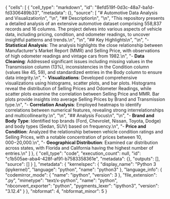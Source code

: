 {
 "cells": [
  {
   "cell_type": "markdown",
   "id": "8efd519f-0d3c-48a7-ba1d-fd3306489b33",
   "metadata": {},
   "source": [
    "# Automotive Data Analysis and Visualization\n",
    "\n",
    "## Description\n",
    "\n",
    "This repository presents a detailed analysis of an extensive automotive dataset comprising 558,837 records and 16 columns. The project delves into various aspects of vehicle data, including pricing, condition, and odometer readings, to uncover insightful patterns and trends.\n",
    "\n",
    "## Key Highlights\n",
    "\n",
    "- **Statistical Analysis**: The analysis highlights the close relationship between Manufacturer's Market Report (MMR) and Selling Price, with observations of high odometer readings and vintage cars from 1982.\n",
    "- **Data Cleaning**: Addressed significant issues including missing values in the Transmission column (13%), inconsistencies in the Condition column (values like 45, 59), and standardized entries in the Body column to ensure data integrity.\n",
    "- **Visualizations**: Developed comprehensive visualizations using histograms, scatter plots, and bar plots. Histograms reveal the distribution of Selling Prices and Odometer Readings, while scatter plots examine the correlation between Selling Price and MMR. Bar plots provide insights into average Selling Prices by Brand and Transmission type.\n",
    "- **Correlation Analysis**: Employed heatmaps to identify correlations between numerical features, revealing strong interrelationships and multicollinearity.\n",
    "\n",
    "## Analysis Focus\n",
    "\n",
    "- **Brand and Body Type**: Identified top brands (Ford, Chevrolet, Nissan, Toyota, Dodge) and body types (Sedan, SUV) based on frequency.\n",
    "- **Price and Condition**: Analyzed the relationship between vehicle condition ratings and Selling Prices, with a notable concentration of prices between $10,000-$20,000.\n",
    "- **Geographical Distribution**: Examined car distribution across states, with Florida and California having the highest number of entries.\n"
   ]
  },
  {
   "cell_type": "code",
   "execution_count": null,
   "id": "c1b505ae-aba4-428f-af91-b7583358361e",
   "metadata": {},
   "outputs": [],
   "source": []
  }
 ],
 "metadata": {
  "kernelspec": {
   "display_name": "Python 3 (ipykernel)",
   "language": "python",
   "name": "python3"
  },
  "language_info": {
   "codemirror_mode": {
    "name": "ipython",
    "version": 3
   },
   "file_extension": ".py",
   "mimetype": "text/x-python",
   "name": "python",
   "nbconvert_exporter": "python",
   "pygments_lexer": "ipython3",
   "version": "3.12.4"
  }
 },
 "nbformat": 4,
 "nbformat_minor": 5
}
